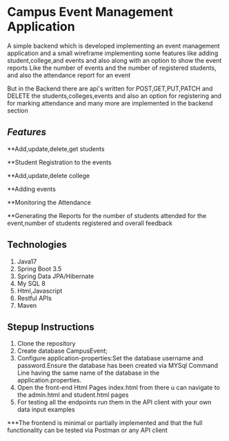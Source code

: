 # Campus Event Management Application

A simple backend which is developed implementing an event management application and a small wireframe implementing some features like adding student,college,and events and also along with an
option to show the event reports
Like the number of events and the number of registered students, and also the attendance report for an event

But in the Backend there are api's written for POST,GET,PUT,PATCH and DELETE the students,colleges,events and also an option for registering and for marking attendance and many more are implemented in the backend section

## *Features*

**Add,update,delete,get students

**Student Registration to the events

**Add,update,delete college

**Adding events

**Monitoring the Attendance

**Generating the Reports for the number of students attended for the event,number of students registered and overall feedback


## Technologies

1. Java17
2. Spring Boot 3.5
3. Spring Data JPA/Hibernate
4. My SQL 8
5. Html,Javascript
6. Restful APIs
7. Maven

## Stepup Instructions

1. Clone the repository
2. Create database CampusEvent;
3. Configure application-properties:Set the database username and password.Ensure the database has been created via MYSql Command Line having the same name of the database in the application.properties.
4. Open the front-end Html Pages index.html from there u can navigate to the admin.html and student.html pages
5. For testing all the endpoints run them in the API client with your own data input examples

***The frontend is minimal or partially implemented and that the full functionality can be tested via Postman or any API client
